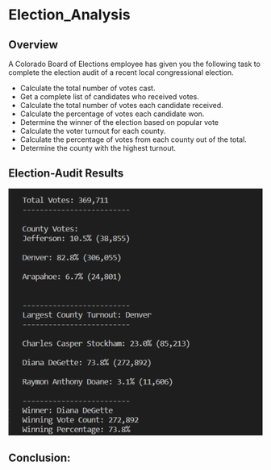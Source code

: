 # Election_Analysis
## Overview
A Colorado Board of Elections employee has given you the following task to complete the election audit of a recent local congressional election.

* Calculate the total number of votes cast.
* Get a complete list of candidates who received votes.
* Calculate the total number of votes each candidate received.
* Calculate the percentage of votes each candidate won.
* Determine the winner of the election based on popular vote
* Calculate the voter turnout for each county.
* Calculate the percentage of votes from each county out of the total.
* Determine the county with the highest turnout.

## Election-Audit Results

![image](Results.png)

## Conclusion:

